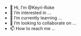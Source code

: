 - 👋 Hi, I’m @Keyri-Roke
- 👀 I’m interested in ...
- 🌱 I’m currently learning ...
- 💞️ I’m looking to collaborate on ...
- 📫 How to reach me ...

<!---
Keyri-Roke/Keyri-Roke is a ✨ special ✨ repository because its `README.md` (this file) appears on your GitHub profile.
You can click the Preview link to take a look at your changes.
--->
